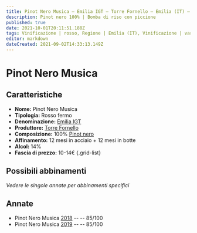```yaml
---
title: Pinot Nero Musica – Emilia IGT – Torre Fornello – Emilia (IT) – 10-14€ – 3★
description: Pinot nero 100% | Bomba di riso con piccione
published: true
date: 2021-10-01T20:11:51.188Z
tags: Vinificazione | rosso, Regione | Emilia (IT), Vinificazione | varietale, Vinificazione | fermo, Valutazioni | 3 stelle, Vitigni | Pinot nero, Prezzi | 10-14€, Alimento | Bomba di riso con piccione, Alimento | piccione
editor: markdown
dateCreated: 2021-09-02T14:33:13.149Z
---
```


# Pinot Nero Musica

## Caratteristiche
- **Nome:** Pinot Nero Musica
- **Tipologia:** Rosso fermo
- **Denominazione:** [Emilia IGT](/denominazioni/Italia/Emilia/IGT-Emilia)
- **Produttore:** [Torre Fornello](/produttori/Italia/Emilia/Torre-Fornello) 
- **Composizione:** 100% [Pinot nero](/vitigni/Francia/bacca-nera/pinot-nero)
- **Affinamento:** 12 mesi in acciaio + 12 mesi in botte
- **Alcol:** 14%
- **Fascia di prezzo:** 10-14€
{.grid-list}

## Possibili abbinamenti
*Vedere le singole annate per abbinamenti specifici*

## Annate
- Pinot Nero Musica [2018](/vini/Italia/Emilia/Torre-Fornello/Pinot-Nero-Musica/2018) -- <span class="star-3"></span> -- 85/100
- Pinot Nero Musica [2019](/vini/Italia/Emilia/Torre-Fornello/Pinot-Nero-Musica/2019) -- <span class="star-3"></span> -- 85/100

